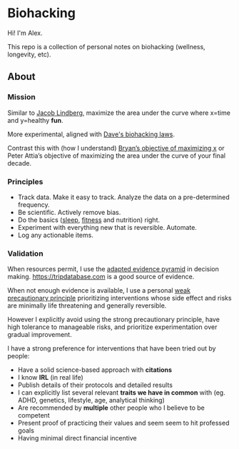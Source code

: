 # Biohacking

Hi! I'm Alex.

This repo is a collection of personal notes on biohacking (wellness, longevity, etc).

## About

### Mission

Similar to [Jacob Lindberg](./reviews/influencers/jacoblindberg.md),
maximize the area under the curve where x=time and y=healthy **fun**.

More experimental, aligned with [Dave's biohacking laws](./notes/game-changers.md).

Contrast this with (how I understand) [Bryan’s objective of maximizing x](https://protocol.bryanjohnson.com/)
or Peter Attia’s objective of maximizing the area under the curve of your final decade.

### Principles

- Track data. Make it easy to track. Analyze the data on a pre-determined frequency.
- Be scientific. Actively remove bias.
- Do the basics
  ([sleep](./protocols/routines/sleep.md),
  [fitness](./protocols/routines/fitness.md) and nutrition) right.
- Experiment with everything new that is reversible. Automate.
- Log any actionable items.

### Validation

When resources permit, I use the [adapted evidence pyramid](https://www.ncbi.nlm.nih.gov/pmc/articles/PMC3124652/)
in decision making. <https://tripdatabase.com> is a good source of evidence.

When not enough evidence is available, I use a personal
[weak precautionary principle](https://en.wikipedia.org/wiki/Precautionary_principle)
prioritizing interventions whose side effect and risks are minimally life threatening
and generally reversible.

However I explicitly avoid using the strong precautionary principle, have high
tolerance to manageable risks, and prioritize experimentation over gradual improvement.

I have a strong preference for interventions that have been tried out by people:

- Have a solid science-based approach with **citations**
- I know **IRL** (in real life)
- Publish details of their protocols and detailed results
- I can explicitly list several relevant **traits we have in common** with
  (eg. ADHD, genetics, lifestyle, age, analytical thinking)
- Are recommended by **multiple** other people who I believe to be competent
- Present proof of practicing their values and seem seem to hit professed goals
- Having minimal direct financial incentive
